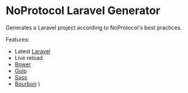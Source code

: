 # NoProtocol Laravel Generator

Generates a Laravel project according to NoProtocol's best practices.

Features:
* Latest [Laravel](http://laravel.com/)
* Live reload
* [Bower](http://bower.io/)
* [Gulp](http://gulpjs.com/) 
* [Sass](http://sass-lang.com/)
* [Bourbon](http://bourbon.io/) )
